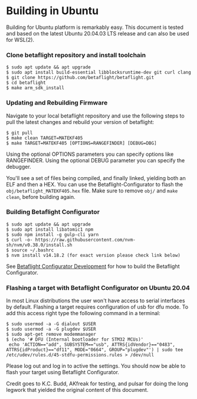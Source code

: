 # Building in Ubuntu

Building for Ubuntu platform is remarkably easy.
This document is tested and based on the latest Ubuntu 20.04.03 LTS release and can also be used for WSL(2).

### Clone betaflight repository and install toolchain

    $ sudo apt update && apt upgrade
    $ sudo apt install build-essential libblocksruntime-dev git curl clang
    $ git clone https://github.com/betaflight/betaflight.git
    $ cd betaflight
    $ make arm_sdk_install

### Updating and Rebuilding Firmware

Navigate to your local betaflight repository and use the following steps to pull the latest changes and rebuild your version of betaflight:

    $ git pull
    $ make clean TARGET=MATEKF405
    $ make TARGET=MATEKF405 [OPTIONS=RANGEFINDER] [DEBUG=DBG]

Using the optional OPTIONS parameters you can specify options like RANGEFINDER.
Using the optional DEBUG parameter you can specify the debugger.

You'll see a set of files being compiled, and finally linked, yielding both an ELF and then a HEX.
You can use the Betaflight-Configurator to flash the `obj/betaflight_MATEKF405.hex` file.
Make sure to remove `obj/` and `make clean`, before building again.

### Building Betaflight Configurator

    $ sudo apt update && apt upgrade
    $ sudo apt install libatomic1 npm
    $ sudo npm install -g gulp-cli yarn
    $ curl -o- https://raw.githubusercontent.com/nvm-sh/nvm/v0.38.0/install.sh
    $ source ~/.bashrc
    $ nvm install v14.18.2 (for exact version please check link below)

See [Betaflight Configurator Development](https://github.com/betaflight/betaflight-configurator#development) for how to build the Betaflight Configurator.

### Flashing a target with Betaflight Configurator on Ubuntu 20.04

In most Linux distributions the user won't have access to serial interfaces by default. Flashing a target requires configuration of usb for dfu mode. To add this access right type the following command in a terminal:

    $ sudo usermod -a -G dialout $USER
    $ sudo usermod -a -G plugdev $USER
    $ sudo apt-get remove modemmanager
    $ (echo '# DFU (Internal bootloader for STM32 MCUs)'
     echo 'ACTION=="add", SUBSYSTEM=="usb", ATTRS{idVendor}=="0483", ATTRS{idProduct}=="df11", MODE="0664", GROUP="plugdev"') | sudo tee /etc/udev/rules.d/45-stdfu-permissions.rules > /dev/null

Please log out and log in to active the settings. You should now be able to flash your target using Betaflight Configurator.


Credit goes to K.C. Budd, AKfreak for testing, and pulsar for doing the long legwork that yielded the original content of this document.